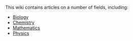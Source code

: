 This wiki contains articles on a number of fields, including:

- [Biology](./Biology/)
- [Chemistry](./Chemistry/)
- [Mathematics](./Mathematics/)
- [Physics](./Physics/)